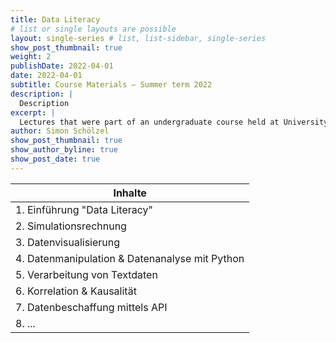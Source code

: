 ```yaml
---
title: Data Literacy
# list or single layouts are possible
layout: single-series # list, list-sidebar, single-series
show_post_thumbnail: true
weight: 2
publishDate: 2022-04-01
date: 2022-04-01
subtitle: Course Materials – Summer term 2022
description: |
  Description
excerpt: |
  Lectures that were part of an undergraduate course held at University of Münster, School of Business and Economics (summer term 2022) 🎓
author: Simon Schölzel
show_post_thumbnail: true
show_author_byline: true
show_post_date: true
---
```


| **Inhalte**                                              |
|----------------------------------------------------------|
| 1. Einführung "Data Literacy"                            |
| 2. Simulationsrechnung                                   |
| 3. Datenvisualisierung                                   |
| 4. Datenmanipulation & Datenanalyse mit Python           |
| 5. Verarbeitung von Textdaten                            |
| 6. Korrelation & Kausalität                              |
| 7. Datenbeschaffung mittels API                          |
| 8. ...                                                   |
